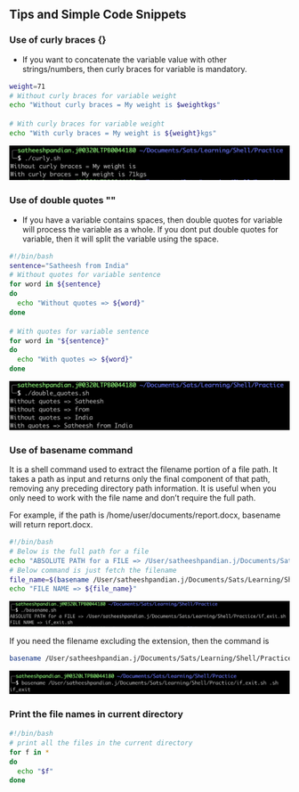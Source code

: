 ## Tips and Simple Code Snippets

### Use of curly braces {}
* If you want to concatenate the variable value with other strings/numbers, then curly braces for variable is mandatory.

```bash
weight=71
# Without curly braces for variable weight
echo "Without curly braces = My weight is $weightkgs"

# With curly braces for variable weight
echo "With curly braces = My weight is ${weight}kgs"

```
![curly](../assets/curly.jpg)
### Use of double quotes ""
* If you have a variable contains spaces, then double quotes for variable will process the variable as a whole. If you dont put double quotes for variable, then it will split the variable using the space.
```bash
#!/bin/bash
sentence="Satheesh from India"
# Without quotes for variable sentence
for word in ${sentence}
do
  echo "Without quotes => ${word}"
done

# With quotes for variable sentence
for word in "${sentence}"
do
  echo "With quotes => ${word}"
done
```
![double_quotes](../assets/double_quotes.jpg)

### Use of basename command
It is a shell command used to extract the filename portion of a file path. It takes a path as input and returns only the final component of that path, removing any preceding directory path information.
It is useful when you only need to work with the file name and don’t require the full path.

For example, if the path is /home/user/documents/report.docx, basename will return report.docx. 
```bash
#!/bin/bash
# Below is the full path for a file
echo "ABSOLUTE PATH for a FILE => /User/satheeshpandian.j/Documents/Sats/Learning/Shell/Practice/if_exit.sh"
# Below command is just fetch the filename
file_name=$(basename /User/satheeshpandian.j/Documents/Sats/Learning/Shell/Practice/if_exit.sh)
echo "FILE NAME => ${file_name}"
```
![basename](../assets/basename.jpg)

If you need the filename excluding the extension, then the command is
```bash
basename /User/satheeshpandian.j/Documents/Sats/Learning/Shell/Practice/if_exit.sh .sh
```
![basename_sh](../assets/basename_sh.jpg)

### Print the file names in current directory
```bash
#!/bin/bash
# print all the files in the current directory
for f in * 
do 
  echo "$f"
done
```

